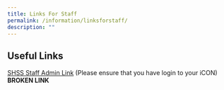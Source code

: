 ```yaml
---
title: Links For Staff
permalink: /information/linksforstaff/
description: ""
---
```




Useful Links
------------

[SHSS Staff Admin Link](https://sites.google.com/moe.edu.sg/shssstafflink/home) (Please ensure that you have login to your iCON) **BROKEN LINK**